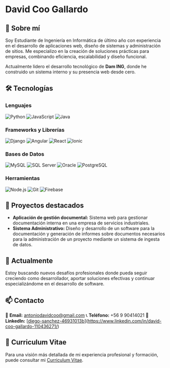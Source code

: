 # David Coo Gallardo

## 🚀 Sobre mí

Soy Estudiante de Ingeniería en Informática de último año con experiencia en el desarrollo de aplicaciones web, diseño de sistemas y administración de sitios. Me especializo en la creación de soluciones prácticas para empresas, combinando eficiencia, escalabilidad y diseño funcional.

Actualmente lidero el desarrollo tecnológico de **Dam ING**, donde he construido un sistema interno y su presencia web desde cero.

## 🛠️ Tecnologías

### Lenguajes

![Python](https://img.shields.io/badge/-Python-3776AB?style=for-the-badge&logo=python&logoColor=white)  ![JavaScript](https://img.shields.io/badge/-JavaScript-F7DF1E?style=for-the-badge&logo=javascript&logoColor=black)  ![Java](https://img.shields.io/badge/-Java-007396?style=for-the-badge&logo=java&logoColor=white) 

### Frameworks y Librerías

 ![Django](https://img.shields.io/badge/-Django-092E20?style=for-the-badge&logo=django&logoColor=white)  ![Angular](https://img.shields.io/badge/-Angular-DD0031?style=for-the-badge&logo=angular&logoColor=white)  ![React](https://img.shields.io/badge/-React-20232A?style=for-the-badge&logo=react&logoColor=61DAFB)  ![Ionic](https://img.shields.io/badge/-Ionic-3880FF?style=for-the-badge&logo=ionic&logoColor=white) 

### Bases de Datos

 ![MySQL](https://img.shields.io/badge/-MySQL-4479A1?style=for-the-badge&logo=mysql&logoColor=white)  ![SQL Server](https://img.shields.io/badge/-SQL%20Server-CC2927?style=for-the-badge&logo=microsoft-sql-server&logoColor=white)  ![Oracle](https://img.shields.io/badge/-Oracle-F80000?style=for-the-badge&logo=oracle&logoColor=white) 
![PostgreSQL](https://img.shields.io/badge/-PostgreSQL-228B22?style=for-the-badge&logo=postgresql&logoColor=white)

### Herramientas

 ![Node.js](https://img.shields.io/badge/-Node.js-339933?style=for-the-badge&logo=nodedotjs&logoColor=white)  ![Git](https://img.shields.io/badge/-Git-F05032?style=for-the-badge&logo=git&logoColor=white)  ![Firebase](https://img.shields.io/badge/-Firebase-FFCA28?style=for-the-badge&logo=firebase&logoColor=black) 

## 📂 Proyectos destacados

- **Aplicación de gestión documental:** Sistema web para gestionar documentación interna en una empresa de servicios industriales.
- **Sistema Administrativo:** Diseño y desarrollo de un software para la documentación y generación de informes sobre documentos necesarios para la administración de un proyecto mediante un sistema de ingesta de datos.

## 🌱 Actualmente

Estoy buscando nuevos desafíos profesionales donde pueda seguir creciendo como desarrollador, aportar soluciones efectivas y continuar especializándome en el desarrollo de software.

## 📫 Contacto

📧 **Email:** antoniodavidcoo@gmail.com
📞 **Teléfono:** +56 9 90414021 
🔗 **LinkedIn:** [[diego-sanchez-46931013b](https://www.linkedin.com/in/diego-sanchez-46931013b/)](https://www.linkedin.com/in/david-coo-gallardo-110436271/)

## 📄 Curriculum Vitae

Para una visión más detallada de mi experiencia profesional y formación, puede consultar mi [Curriculum Vitae](./Curriculum%Vitae%David%.pdf).
